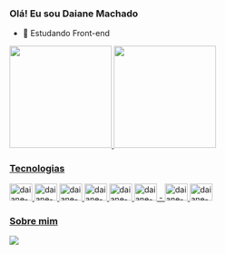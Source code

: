 ### Olá! Eu sou Daiane Machado

- 🌱 Estudando Front-end

<div>
  <a href="https://github.com/daiane-machado">
  <img height="180em" src="https://github-readme-stats.vercel.app/api?username=daiane-machado&show_icons=true&theme=cobalt&include_all_commits=true&count_private=true"/>
  <img height="180em" src="https://github-readme-stats.vercel.app/api/top-langs/?username=daiane-machado&layout=compact&langs_count=16&theme=cobalt"/>
 </div>
 
### Tecnologias
 <div style="display: inline_block">
   <img alt="daiane-machado-HTML" height="30" width="40" src="https://cdn.jsdelivr.net/gh/devicons/devicon/icons/html5/html5-original.svg"/>
   <img alt="daiane-machado-CSS" height="30" width="40" src="https://cdn.jsdelivr.net/gh/devicons/devicon/icons/css3/css3-original.svg" />
   <img alt="daiane-machado-Js" height="30" width="40" src="https://cdn.jsdelivr.net/gh/devicons/devicon/icons/javascript/javascript-original.svg"/>
   <img alt="daiane-machado-Ts" height="30" width="40" src="https://cdn.jsdelivr.net/gh/devicons/devicon/icons/typescript/typescript-original.svg"/>
   <img alt="daiane-machado-Node" height="30" width="40" src="https://cdn.jsdelivr.net/gh/devicons/devicon/icons/nodejs/nodejs-original.svg"/>
   <img alt="daiane-machado-Python" height="30" width="40"src="https://cdn.jsdelivr.net/gh/devicons/devicon/icons/python/python-original.svg"/>
   - 
   <img alt="daiane-machado-Illustrator" height="30" width="40" src="https://cdn.jsdelivr.net/gh/devicons/devicon/icons/illustrator/illustrator-plain.svg"/>
   <img alt="daiane-machado-Photoshop" height="30" width="40" src="https://cdn.jsdelivr.net/gh/devicons/devicon/icons/photoshop/photoshop-plain.svg"/>
  </div>
    
 ### Sobre mim
 <div>
   <a href="https://www.linkedin.com/in/daianemmachado/">
   <img src="https://img.shields.io/badge/LinkedIn-0077B5?style=for-the-badge&logo=linkedin&logoColor=white"/>
  </div>
